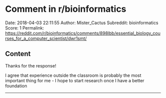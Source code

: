 # Comment in r/bioinformatics

Date: 2018-04-03 22:11:55
Author: Mister_Cactus
Subreddit: bioinformatics
Score: 1
Permalink: https://reddit.com/r/bioinformatics/comments/898lbb/essential_biology_courses_for_a_computer_scientist/dwr1smt/

## Content

Thanks for the response!

I agree that experience outside the classroom is probably the most important thing for me - I hope to start research once I have a better foundation

---
